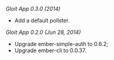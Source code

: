 *Gloit App 0.3.0 (2014)*

* Add a default pollster.

*Gloit App 0.2.0 (Jun 28, 2014)*

* Upgrade ember-simple-auth to 0.6.2;
* Upgrade ember-cli to 0.0.37.
